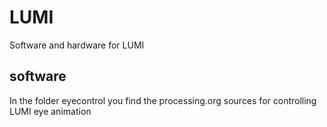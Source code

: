 # LUMI
Software and hardware for LUMI

## software
In the folder eyecontrol you find the processing.org sources for controlling LUMI eye animation
